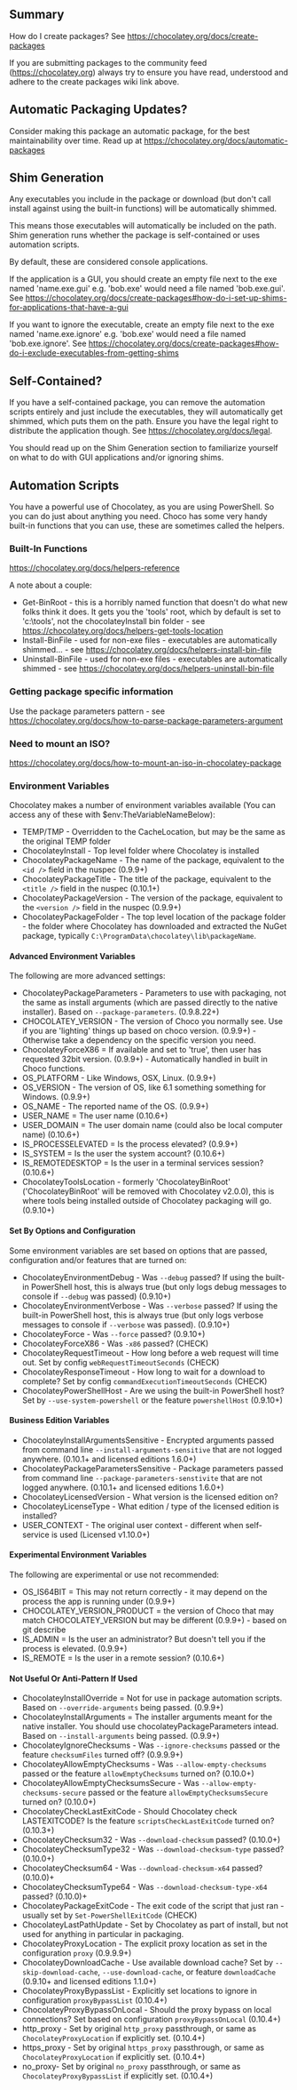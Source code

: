 ## Summary

How do I create packages? See <https://chocolatey.org/docs/create-packages>

If you are submitting packages to the community feed (<https://chocolatey.org>)
always try to ensure you have read, understood and adhere to the create
packages wiki link above.

## Automatic Packaging Updates?

Consider making this package an automatic package, for the best 
maintainability over time. Read up at <https://chocolatey.org/docs/automatic-packages>

## Shim Generation

Any executables you include in the package or download (but don't call 
install against using the built-in functions) will be automatically shimmed.

This means those executables will automatically be included on the path.
Shim generation runs whether the package is self-contained or uses automation 
scripts. 

By default, these are considered console applications.

If the application is a GUI, you should create an empty file next to the exe 
named 'name.exe.gui' e.g. 'bob.exe' would need a file named 'bob.exe.gui'.
See <https://chocolatey.org/docs/create-packages#how-do-i-set-up-shims-for-applications-that-have-a-gui>

If you want to ignore the executable, create an empty file next to the exe 
named 'name.exe.ignore' e.g. 'bob.exe' would need a file named 
'bob.exe.ignore'. 
See <https://chocolatey.org/docs/create-packages#how-do-i-exclude-executables-from-getting-shims>

## Self-Contained?

If you have a self-contained package, you can remove the automation scripts 
entirely and just include the executables, they will automatically get shimmed, 
which puts them on the path. Ensure you have the legal right to distribute 
the application though. See <https://chocolatey.org/docs/legal>. 

You should read up on the Shim Generation section to familiarize yourself 
on what to do with GUI applications and/or ignoring shims.

## Automation Scripts

You have a powerful use of Chocolatey, as you are using PowerShell. So you
can do just about anything you need. Choco has some very handy built-in 
functions that you can use, these are sometimes called the helpers.

### Built-In Functions

<https://chocolatey.org/docs/helpers-reference>

A note about a couple:

-   Get-BinRoot - this is a horribly named function that doesn't do what new folks think it does. It gets you the 'tools' root, which by default is set to 'c:\\tools', not the chocolateyInstall bin folder - see <https://chocolatey.org/docs/helpers-get-tools-location>
-   Install-BinFile - used for non-exe files - executables are automatically shimmed... - see <https://chocolatey.org/docs/helpers-install-bin-file>
-   Uninstall-BinFile - used for non-exe files - executables are automatically shimmed - see <https://chocolatey.org/docs/helpers-uninstall-bin-file>

### Getting package specific information

Use the package parameters pattern - see <https://chocolatey.org/docs/how-to-parse-package-parameters-argument>

### Need to mount an ISO?

<https://chocolatey.org/docs/how-to-mount-an-iso-in-chocolatey-package>

### Environment Variables

Chocolatey makes a number of environment variables available (You can access any of these with $env:TheVariableNameBelow):

-   TEMP/TMP - Overridden to the CacheLocation, but may be the same as the original TEMP folder
-   ChocolateyInstall - Top level folder where Chocolatey is installed
-   ChocolateyPackageName - The name of the package, equivalent to the `<id />` field in the nuspec (0.9.9+)
-   ChocolateyPackageTitle - The title of the package, equivalent to the `<title />` field in the nuspec (0.10.1+)
-   ChocolateyPackageVersion - The version of the package, equivalent to the `<version />` field in the nuspec (0.9.9+)
-   ChocolateyPackageFolder - The top level location of the package folder  - the folder where Chocolatey has downloaded and extracted the NuGet package, typically `C:\ProgramData\chocolatey\lib\packageName`.

#### Advanced Environment Variables

The following are more advanced settings:

-   ChocolateyPackageParameters - Parameters to use with packaging, not the same as install arguments (which are passed directly to the native installer). Based on `--package-parameters`. (0.9.8.22+)
-   CHOCOLATEY_VERSION - The version of Choco you normally see. Use if you are 'lighting' things up based on choco version. (0.9.9+) - Otherwise take a dependency on the specific version you need. 
-   ChocolateyForceX86 = If available and set to 'true', then user has requested 32bit version. (0.9.9+) - Automatically handled in built in Choco functions. 
-   OS_PLATFORM - Like Windows, OSX, Linux. (0.9.9+)
-   OS_VERSION - The version of OS, like 6.1 something something for Windows. (0.9.9+)
-   OS_NAME - The reported name of the OS. (0.9.9+)
-   USER_NAME = The user name (0.10.6+)
-   USER_DOMAIN = The user domain name (could also be local computer name) (0.10.6+)
-   IS_PROCESSELEVATED = Is the process elevated? (0.9.9+)
-   IS_SYSTEM = Is the user the system account? (0.10.6+)
-   IS_REMOTEDESKTOP = Is the user in a terminal services session? (0.10.6+)
-   ChocolateyToolsLocation - formerly 'ChocolateyBinRoot' ('ChocolateyBinRoot' will be removed with Chocolatey v2.0.0), this is where tools being installed outside of Chocolatey packaging will go. (0.9.10+)

#### Set By Options and Configuration

Some environment variables are set based on options that are passed, configuration and/or features that are turned on:

-   ChocolateyEnvironmentDebug - Was `--debug` passed? If using the built-in PowerShell host, this is always true (but only logs debug messages to console if `--debug` was passed) (0.9.10+)
-   ChocolateyEnvironmentVerbose - Was `--verbose` passed? If using the built-in PowerShell host, this is always true (but only logs verbose messages to console if `--verbose` was passed). (0.9.10+)
-   ChocolateyForce - Was `--force` passed? (0.9.10+)
-   ChocolateyForceX86 - Was `-x86` passed? (CHECK)
-   ChocolateyRequestTimeout - How long before a web request will time out. Set by config `webRequestTimeoutSeconds` (CHECK)
-   ChocolateyResponseTimeout - How long to wait for a download to complete? Set by config `commandExecutionTimeoutSeconds` (CHECK)
-   ChocolateyPowerShellHost - Are we using the built-in PowerShell host? Set by `--use-system-powershell` or the feature `powershellHost` (0.9.10+)

#### Business Edition Variables

-   ChocolateyInstallArgumentsSensitive - Encrypted arguments passed from command line `--install-arguments-sensitive` that are not logged anywhere. (0.10.1+ and licensed editions 1.6.0+)
-   ChocolateyPackageParametersSensitive - Package parameters passed from command line `--package-parameters-senstivite` that are not logged anywhere.  (0.10.1+ and licensed editions 1.6.0+)
-   ChocolateyLicensedVersion - What version is the licensed edition on? 
-   ChocolateyLicenseType - What edition / type of the licensed edition is installed?
-   USER_CONTEXT - The original user context - different when self-service is used (Licensed v1.10.0+)

#### Experimental Environment Variables

The following are experimental or use not recommended:

-   OS_IS64BIT = This may not return correctly - it may depend on the process the app is running under (0.9.9+)
-   CHOCOLATEY_VERSION_PRODUCT = the version of Choco that may match CHOCOLATEY_VERSION but may be different (0.9.9+) - based on git describe
-   IS_ADMIN = Is the user an administrator? But doesn't tell you if the process is elevated. (0.9.9+)
-   IS_REMOTE = Is the user in a remote session? (0.10.6+)

#### Not Useful Or Anti-Pattern If Used

-   ChocolateyInstallOverride = Not for use in package automation scripts. Based on `--override-arguments` being passed. (0.9.9+)
-   ChocolateyInstallArguments = The installer arguments meant for the native installer. You should use chocolateyPackageParameters intead. Based on `--install-arguments` being passed. (0.9.9+)
-   ChocolateyIgnoreChecksums - Was `--ignore-checksums` passed or the feature `checksumFiles` turned off? (0.9.9.9+)
-   ChocolateyAllowEmptyChecksums - Was `--allow-empty-checksums` passed or the feature `allowEmptyChecksums` turned on? (0.10.0+)
-   ChocolateyAllowEmptyChecksumsSecure - Was `--allow-empty-checksums-secure` passed or the feature `allowEmptyChecksumsSecure` turned on? (0.10.0+)
-   ChocolateyCheckLastExitCode - Should Chocolatey check LASTEXITCODE? Is the feature `scriptsCheckLastExitCode` turned on? (0.10.3+)
-   ChocolateyChecksum32 - Was `--download-checksum` passed? (0.10.0+)
-   ChocolateyChecksumType32 - Was `--download-checksum-type` passed? (0.10.0+)
-   ChocolateyChecksum64 - Was `--download-checksum-x64` passed? (0.10.0)+
-   ChocolateyChecksumType64 - Was `--download-checksum-type-x64` passed? (0.10.0)+
-   ChocolateyPackageExitCode - The exit code of the script that just ran - usually set by `Set-PowerShellExitCode` (CHECK)
-   ChocolateyLastPathUpdate - Set by Chocolatey as part of install, but not used for anything in particular in packaging.
-   ChocolateyProxyLocation - The explicit proxy location as set in the configuration `proxy` (0.9.9.9+)
-   ChocolateyDownloadCache - Use available download cache? Set by `--skip-download-cache`, `--use-download-cache`, or feature `downloadCache` (0.9.10+ and licensed editions 1.1.0+)
-   ChocolateyProxyBypassList - Explicitly set locations to ignore in configuration `proxyBypassList` (0.10.4+)
-   ChocolateyProxyBypassOnLocal - Should the proxy bypass on local connections? Set based on configuration `proxyBypassOnLocal` (0.10.4+)
-   http_proxy - Set by original `http_proxy` passthrough, or same as `ChocolateyProxyLocation` if explicitly set. (0.10.4+)
-   https_proxy - Set by original `https_proxy` passthrough, or same as `ChocolateyProxyLocation` if explicitly set. (0.10.4+)
-   no_proxy- Set by original `no_proxy` passthrough, or same as `ChocolateyProxyBypassList` if explicitly set. (0.10.4+)
